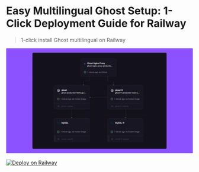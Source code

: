 # Easy Multilingual Ghost Setup: 1-Click Deployment Guide for Railway

>1-click install Ghost multilingual on Railway

![ghost-multilingual](/assets/cover.png)

[![Deploy on Railway](https://railway.com/button.svg)](https://railway.com/deploy/ghost-multilingual?referralCode=cuongthach&utm_medium=integration&utm_source=template&utm_campaign=generic)